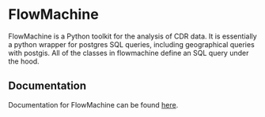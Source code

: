 # FlowMachine

FlowMachine is a Python toolkit for the analysis of CDR data. It is essentially a python wrapper for postgres SQL queries, including geographical queries with postgis. All of the classes in flowmachine define an SQL query under the hood.

## Documentation

Documentation for FlowMachine can be found [here](../developer/api/flowmachine).
